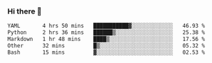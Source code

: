 ### Hi there 👋

<!--
**urzz/urzz** is a ✨ _special_ ✨ repository because its `README.md` (this file) appears on your GitHub profile.

Here are some ideas to get you started:

- 🔭 I’m currently working on ...
- 🌱 I’m currently learning ...
- 👯 I’m looking to collaborate on ...
- 🤔 I’m looking for help with ...
- 💬 Ask me about ...
- 📫 How to reach me: ...
- 😄 Pronouns: ...
- ⚡ Fun fact: ...
-->

<!--START_SECTION:waka-->

```txt
YAML       4 hrs 50 mins   ███████████▓░░░░░░░░░░░░░   46.93 %
Python     2 hrs 36 mins   ██████▒░░░░░░░░░░░░░░░░░░   25.38 %
Markdown   1 hr 48 mins    ████▒░░░░░░░░░░░░░░░░░░░░   17.56 %
Other      32 mins         █▒░░░░░░░░░░░░░░░░░░░░░░░   05.32 %
Bash       15 mins         ▓░░░░░░░░░░░░░░░░░░░░░░░░   02.53 %
```

<!--END_SECTION:waka-->
